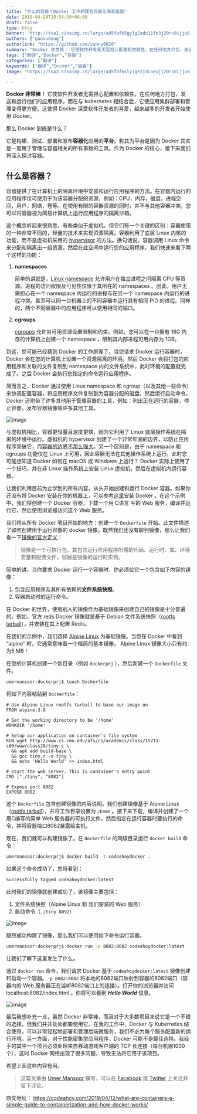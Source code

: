 ```yaml
---
title: "什么的容器？Docker 工作原理及容器化简易指南"
date: 2019-04-20T19:54:50+08:00
draft: false
type: blog
banner: "http://tva2.sinaimg.cn/large/ad5fbf65gy1g2adn11fe3j20rs0ijju6.jpg"
authors: ["guoxudong"]
authorlink: "https://github.com/sunny0826"
summary: "Docker 非常棒！ 它使软件开发者无需担心配置和依赖性，在任何地方打包，发送和运行他们的应用程序。而在与 kubernetes 相结合后，它使应用集群部署和管理变得更方便。这使得 Docker 深受软件开发者的喜爱，越来越多的开发者开始使用 Docker。"
tags: ["翻译","Docker","容器"]
categories: ["翻译"]
keywords: ["翻译","Docker","容器"]
image: "https://tva3.sinaimg.cn/large/ad5fbf65ly1ge3jdcoeujj20rs0ijju6.jpg"

---
```

**Docker 非常棒！** 它使软件开发者无需担心配置和依赖性，在任何地方打包，发送和运行他们的应用程序。而在与 kubernetes 相结合后，它使应用集群部署和管理变得更方便。这使得 Docker 深受软件开发者的喜爱，越来越多的开发者开始使用 Docker。

那么 Docker 到底是什么？

它是构建、测试、部署和发布**容器化**应用的**平台**。称其为平台是因为 Docker 其实是一套用于管理与容器相关的所有事物的工具。作为 Docker 的核心，接下来我们将深入探讨容器。 

## 什么是容器？
容器提供了在计算机上的隔离环境中安装和运行应用程序的方法。在容器内运行的应用程序仅可使用于为该容器分配的资源，例如：CPU，内存，磁盘，进程空间，用户，网络，卷等。在使用有限的容器资源的同时，并不与其他容器冲突。您可以将容器视为简易计算机上运行应用程序的隔离沙箱。

这个概念听起来很熟悉，有些类似于虚拟机。但它们有一个关键的区别：容器使用的一种非常不同的，轻量的技术来实现资源隔离。容器利用了底层 Linux 内核的功能，而不是虚拟机采用的  [hypervisor](https://en.wikipedia.org/wiki/Hypervisor ) 的方法。换句话说，容器调用 Linux 命令来分配和隔离出一组资源，然后在此空间中运行您的应用程序。我们快速来看下两个这样的功能：

1. **namespaces**

    简单的讲就是，[Linux namespace](http://man7.org/linux/man-pages/man7/namespaces.7.html) 允许用户在独立进程之间隔离 CPU 等资源。进程的访问权限及可见性仅限于其所在的 namespaces 。因此，用户无需担心在一个 namespace 内运行的进程与在另一个 namespace 内运行的进程冲突。甚至可以同一台机器上的不同容器中运行具有相同 PID 的进程。同样的，两个不同容器中的应用程序可以使用相同的端口。

2. **cgroups**

    [cgroups](http://man7.org/linux/man-pages/man7/cgroups.7.html) 允许对可用资源设置限制和约束。例如，您可以在一台拥有 16G 内存的计算机上创建一个 namespace ，限制其内部进程可用内存为 1GB。

到这，您可能已经猜到 Docker 的工作原理了。当您请求 Docker 运行容器时，Docker 会在您的计算机上设置一个资源隔离的环境。然后 Docker 会将打包的应用程序和关联的文件复制到 namespace 内的文件系统中，此时环境的配置就完成了。之后 Docker 会执行您指定的命令运行应用程序。

简而言之，Docker 通过使用 Linux namespace 和 cgroup（以及其他一些命令）来协调配置容器，将应用程序文件复制到为容器分配的磁盘，然后运行启动命令。Docker 还附带了许多其他用于管理容器的工具，例如：列出正在运行的容器，停止容器，发布容器镜像等许多其他工具。

![image](http://tva2.sinaimg.cn/large/ad5fbf65gy1g2a8h1rc6lj211a0rcjsu.jpg)

与虚拟机相比，容器更轻量且速度更快，因为它利用了 Linux 底层操作系统在隔离的环境中运行。虚拟机的 hypervisor 创建了一个非常牢固的边界，以防止应用程序突破它，而[容器的边界不那么强大](https://sysdig.com/blog/container-isolation-gone-wrong/)。另一个区别是，由于 namespace 和 cgroups 功能仅在 Linux 上可用，因此容器无法在其他操作系统上运行。此时您可能想知道 Docker 如何在 macOS 或 Windows 上运行？ Docker 实际上使用了一个技巧，并在非 Linux 操作系统上安装 Linux 虚拟机，然后在虚拟机内运行容器。

让我们利用目前为止学到的所有内容，从头开始创建和运行 Docker 容器。如果你还没有将 Docker 安装在你的机器上，可以参考[这里](https://docs.docker.com/install/)安装 Docker 。在这个示例中，我们将创建一个 Docker 容器，下载一个用 C语言 写的 Web 服务，编译并运行它，然后使用浏览器访问这个 Web 服务。

我们将从所有 Docker 项目开始的地方：创建一个 ```Dockerfile``` 开始。此文件描述了如何创建用于运行容器的 docker 镜像。既然我们还没有聊到镜像，那么让我们看一下[镜像的官方定义](https://docs.docker.com/get-started/#images-and-containers)：

> 镜像是一个可执行包，其包含运行应用程序所需的代码、运行时、库、环境变量和配置文件，容器是镜像的运行时实例。

简单的讲，当你要求 Docker 运行一个容器时，你必须给它一个包含如下内容的镜像：

1. 包含应用程序及其所有依赖的**文件系统快照**。
2. 容器启动时的运行命令。

在 Docker 的世界，使用别人的镜像作为基础镜像来创建自己的镜像是十分普遍的。例如，官方 reds Docker 镜像就是基于 Debian 文件系统快照（[rootfs tarball](http://www.ethernetresearch.com/geekzone/building-linux-rootfs-from-scratch/)），并安装在其上配置 Redis。

在我们的示例中，我们选择 [Alpine Linux](https://hub.docker.com/_/alpine) 为基础镜像。当您在 Docker 中看到 “alpine” 时，它通常意味着一个精简的基本镜像。 Alpine Linux 镜像大小只有约为5 MB！

在您的计算机创建一个新目录（例如 ```dockerprj``` ），然后新建一个 ```Dockerfile``` 文件。

```bash
umermansoor:dockerprj$ touch Dockerfile
```
将如下内容粘贴到 ```Dockerfile```：

```docker
# Use Alpine Linux rootfs tarball to base our image on
FROM alpine:3.9 

# Set the working directory to be '/home'
WORKDIR '/home'

# Setup our application on container's file system
RUN wget http://www.cs.cmu.edu/afs/cs/academic/class/15213-s00/www/class28/tiny.c \
  && apk add build-base \
  && gcc tiny.c -o tiny \
  && echo 'Hello World' >> index.html

# Start the web server. This is container's entry point
CMD ["./tiny", "8082"]

# Expose port 8082
EXPOSE 8082 
```

这个 ```Dockerfile``` 包含创建镜像的内容说明。我们创建镜像基于 Alpine Linux（[rootfs tarball](http://www.ethernetresearch.com/geekzone/building-linux-rootfs-from-scratch/)），并将工作目录设置为 ```/home``` 。接下来下载，编译并创建了一个用C编写的简单 Web 服务器的可执行文件，然后指定在运行容器时要执行的命令，并将容器端口8082暴露给主机。

现在，我们就可以构建镜像了。在 ```Dockerfile``` 的同级目录运行 ```docker build``` 命令：

```bash
umermansoor:dockerprj$ docker build -t codeahoydocker .
```

如果这个命令成功了，您将看到：

```bash
Successfully tagged codeahoydocker:latest
```

此时我们的镜像就创建成功了，该镜像主要包括：

1. 文件系统快照（Alpine Linux 和 我们安装的 Web 服务）
2. 启动命令（```./tiny 8092```）

![image](http://tva2.sinaimg.cn/large/ad5fbf65gy1g2aakgpe16j20zo0bqjt5.jpg)

既然成功构建了镜像，那么我们可以使用如下命令运行容器。

```bash
umermansoor:dockerprj$ docker run -p 8082:8082 codeahoydocker:latest
```

让我们了解下这里发生了什么。

通过 ```docker run``` 命令，我们请求 Docker 基于 ```codeahoydocker:latest``` 镜像创建和启动一个容器。```-p 8082:8082``` 将本地的8082端口映射到容器的8082端口（容器内的 Web 服务器正在监听8082端口上的连接）。打开你的浏览器并访问 localhost:8082/index.html 。你将可以看到 ***Hello World*** 信息。

![image](http://tva2.sinaimg.cn/large/ad5fbf65gy1g2aazadeamj20yo0rcq5e.jpg)

最后我想补充一点，虽然 Docker 非常棒，而且对于大多数项目来说它是一个不错的选择，但我们并非处处都要使用它。在我的工作中，Docker 与 Kubernetes 结合使用，可以非常轻松地部署和管理后端微服务，我们不必为每个服务配置新的运行环境。另一方面，对于性能密集型应用程序，Docker 可能不是最佳选择。我经手的其中一个项目必须处理来自移动游戏客户端的 TCP 长连接（每台机器1000个），这时 Docker 网络出现了很多问题，导致无法将它用于该项目。

希望上面这些内容有用。

> 这篇文章由 [Umer Mansoor](https://www.linkedin.com/in/umansoor) 撰写，可以在 [Facebook](https://www.facebook.com/codeahoy) 或 [Twitter](https://twitter.com/codeahoy) 上关注并留下评论。

原文地址： https://codeahoy.com/2019/04/12/what-are-containers-a-simple-guide-to-containerization-and-how-docker-works/